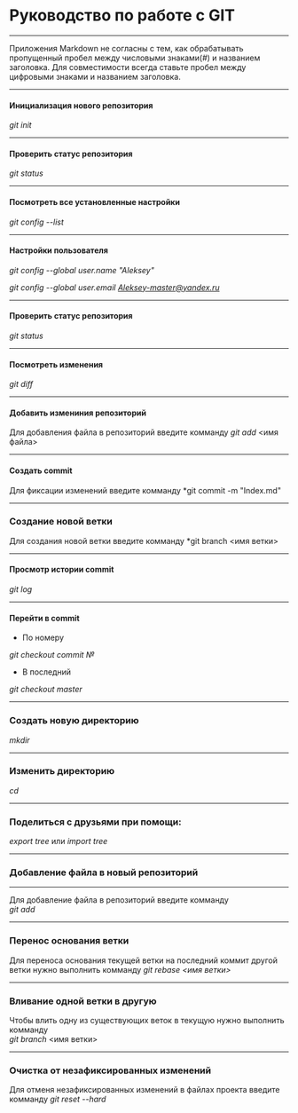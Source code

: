 #  Руководство по работе с GIT
___
Приложения Markdown не согласны с тем, как обрабатывать пропущенный пробел между числовыми знаками(#) и названием заголовка.
Для совместимости всегда ставьте пробел между цифровыми знаками и названием заголовка.
___
#### Инициализация нового репозитория
*git init*
___
#### Проверить статус репозитория
*git status*
___
#### Посмотреть все установленные настройки
*git config --list*
___
#### Настройки пользователя

*git config --global user.name "Aleksey"*

*git config --global user.email Aleksey-master@yandex.ru*
___
#### Проверить статус репозитория
*git status*
___
#### Посмотреть изменения
*git diff*
___
#### Добавить измениния репозиторий
Для добавления файла в репозиторий введите комманду
*git add* <имя файла>
___
#### Создать commit
Для фиксации изменений введите комманду
*git commit -m "Index.md"
___
### Создание новой ветки
Для создания новой ветки введите комманду
*git branch <имя ветки>
___
#### Просмотр истории commit
*git log*
___
#### Перейти в commit
- По номеру

*git checkout commit №*

- В последний

*git checkout  master*
___
### Создать новую директорию
*mkdir*
___
### Изменить директорию
*cd*
___
### Поделиться с друзьями при помощи:
*export tree* или *import tree*
___
### Добавление файла в новый репозиторий
___
Для добавление файла в репозиторий введите комманду   
*git add*
___
### Перенос основания ветки
Для переноса основания текущей ветки на последний коммит другой ветки нужно выполнить комманду  *git rebase <имя ветки>*
___
### Вливание одной ветки в другую
Чтобы влить одну из существующих веток в текущую нужно выполнить комманду  
*git branch* <имя ветки>
___
### Очистка от незафиксированных изменений
Для отменя незафиксированных изменений в файлах проекта введите комманду
 *git reset --hard*
